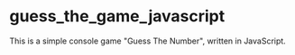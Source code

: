 # guess_the_game_javascript
This is a simple console game "Guess The Number", written in JavaScript.
